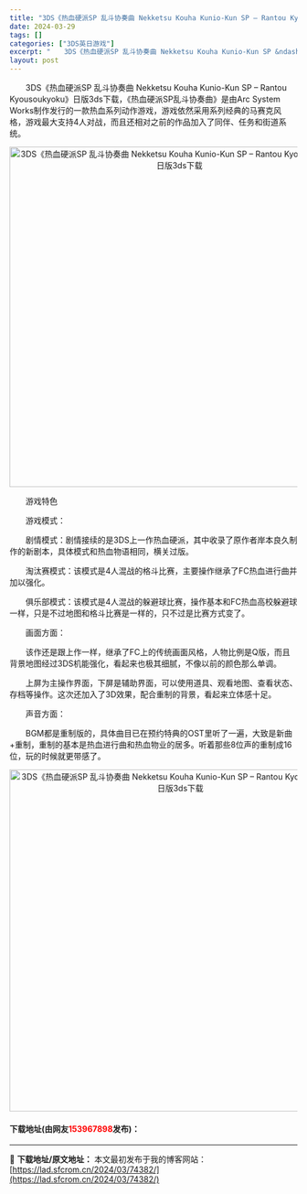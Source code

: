 ```yaml
---
title: "3DS《热血硬派SP 乱斗协奏曲 Nekketsu Kouha Kunio-Kun SP – Rantou Kyousoukyoku》日版3ds下载"
date: 2024-03-29
tags: []
categories: ["3DS英日游戏"]
excerpt: "　　3DS《热血硬派SP 乱斗协奏曲 Nekketsu Kouha Kunio-Kun SP &ndash; Rantou Kyousoukyoku》日版3ds下载，《热血硬派SP乱斗协奏曲》是由Arc System Works制作发行的一款热血系列动作游戏，游戏依然采用系列经典的马赛克风格，游戏最&hellip;"
layout: post
---
```


 <p>　　3DS《热血硬派SP 乱斗协奏曲 Nekketsu Kouha Kunio-Kun SP &ndash; Rantou Kyousoukyoku》日版3ds下载，《热血硬派SP乱斗协奏曲》是由Arc System Works制作发行的一款热血系列动作游戏，游戏依然采用系列经典的马赛克风格，游戏最大支持4人对战，而且还相对之前的作品加入了同伴、任务和街道系统。</p> <p align="center"><img align="" border="0" src="https://lad.sfcrom.cn/wp-content/uploads/2024/03/20240329_6606294751170.png" width="595" alt="3DS《热血硬派SP 乱斗协奏曲 Nekketsu Kouha Kunio-Kun SP – Rantou Kyousoukyoku》日版3ds下载" /></p> <p>　　游戏特色</p> <p>　　游戏模式：</p> <p>　　剧情模式：剧情接续的是3DS上一作热血硬派，其中收录了原作者岸本良久制作的新剧本，具体模式和热血物语相同，横关过版。</p> <p>　　淘汰赛模式：该模式是4人混战的格斗比赛，主要操作继承了FC热血进行曲并加以强化。</p> <p>　　俱乐部模式：该模式是4人混战的躲避球比赛，操作基本和FC热血高校躲避球一样，只是不过地图和格斗比赛是一样的，只不过是比赛方式变了。</p> <p>　　画面方面：</p> <p>　　该作还是跟上作一样，继承了FC上的传统画面风格，人物比例是Q版，而且背景地图经过3DS机能强化，看起来也极其细腻，不像以前的颜色那么单调。</p> <p>　　上屏为主操作界面，下屏是辅助界面，可以使用道具、观看地图、查看状态、存档等操作。这次还加入了3D效果，配合重制的背景，看起来立体感十足。</p> <p>　　声音方面：</p> <p>　　BGM都是重制版的，具体曲目已在预约特典的OST里听了一遍，大致是新曲+重制，重制的基本是热血进行曲和热血物业的居多。听着那些8位声的重制成16位，玩的时候就更带感了。</p> <p align="center"><img align="" border="0" src="https://lad.sfcrom.cn/wp-content/uploads/2024/03/20240329_66062948a7e8b.png" width="598" alt="3DS《热血硬派SP 乱斗协奏曲 Nekketsu Kouha Kunio-Kun SP – Rantou Kyousoukyoku》日版3ds下载" /></p> <p><h4>下载地址(由网友<font color="red">153967898</font>发布)：</h4></p> 

---
📖 **下载地址/原文地址：** 本文最初发布于我的博客网站：[https://lad.sfcrom.cn/2024/03/74382/](https://lad.sfcrom.cn/2024/03/74382/)
